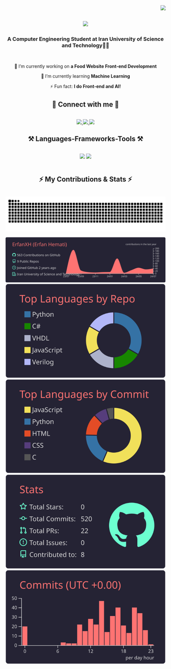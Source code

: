 <img align="right" src="https://visitor-badge.laobi.icu/badge?page_id=ErfanXH.ErfanXH" />

<h1 align="center">
    <img src="https://readme-typing-svg.herokuapp.com/?font=Righteous&size=35&center=true&vCenter=true&width=500&height=70&duration=4000&lines=Hi+There!+👋;+I'm+Erfan+Hemati!;" />
</h1>

<h3 align="center">A Computer Engineering Student at Iran University of Science and Technology👨‍💻</h3>

<br/>

<div align="center">
 
 🔭 I’m currently working on **a Food Website Front-end Development**
 
 🌱 I’m currently learning **Machine Learning**

⚡ Fun fact: **I do Front-end and AI!**

 </div>

<div align="center">
<h2>🔗 Connect with me 🔗</h2> 
<br/>
<div align="center">
  <a href="mailto:hemati_erfan@comp.iust.ac.ir" margin="10px">
    <img src="https://skillicons.dev/icons?i=gmail" />
  </a>
  <a href="https://linkedin.com/in/erfan-hemati" target="_blank">
    <img src="https://skillicons.dev/icons?i=linkedin" />
  </a>
  <a href="https://dev.to/erfanxh" target="_blank">
    <img src="https://skillicons.dev/icons?i=devto" />
  </a>
</div>
</div>
 
<h2 align="center">⚒️ Languages-Frameworks-Tools ⚒️</h2>
<br/>
<div align="center">
    <img src="https://skillicons.dev/icons?i=html,css,bootstrap,js,react" />
    <img src="https://skillicons.dev/icons?i=c,cpp,cs,python" /><br>
</div>

<br/>

<div align="center">
  <h2>⚡ My Contributions & Stats ⚡</h2>
  <br>
  <img alt="snake eating my contributions" src="https://raw.githubusercontent.com/ErfanXH/ErfanXH/output/github-contribution-grid-snake.svg" />
  <br>
  <div align=center>
 <!-- <img width=390 src="https://github-readme-streak-stats.vercel.app/?user=ErfanXH&count_private=true&theme=react&border_radius=10" alt="streak stats"/> 
  <img width=390 src="https://github-readme-stats.vercel.app/api?username=ErfanXH&count_private=true&show_icons=true&theme=react&rank_icon=github&border_radius=10" alt="readme stats" /> 
  <img width=325 src="https://github-readme-stats.vercel.app/api/top-langs/?username=ErfanXH&hide=HTML&langs_count=8&layout=compact&theme=react&border_radius=10&size_weight=0.5&count_weight=0.5&exclude_repo=github-readme-stats" alt="top langs" /> -->


[![](https://raw.githubusercontent.com/ErfanXH/ErfanXH/main/profile-summary-card-output/aura_dark/0-profile-details.svg)](https://github.com/vn7n24fzkq/github-profile-summary-cards)
[![](https://raw.githubusercontent.com/ErfanXH/ErfanXH/main/profile-summary-card-output/aura_dark/1-repos-per-language.svg)](https://github.com/vn7n24fzkq/github-profile-summary-cards) [![](https://raw.githubusercontent.com/ErfanXH/ErfanXH/main/profile-summary-card-output/aura_dark/2-most-commit-language.svg)](https://github.com/vn7n24fzkq/github-profile-summary-cards)
[![](https://raw.githubusercontent.com/ErfanXH/ErfanXH/main/profile-summary-card-output/aura_dark/3-stats.svg)](https://github.com/vn7n24fzkq/github-profile-summary-cards) [![](https://raw.githubusercontent.com/ErfanXH/ErfanXH/main/profile-summary-card-output/aura_dark/4-productive-time.svg)](https://github.com/vn7n24fzkq/github-profile-summary-cards)


</div>
  <br/><br/>
</div>

<br/>
